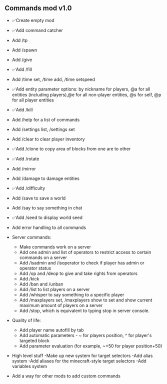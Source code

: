 
## Commands mod v1.0
- ✅Create empty mod
- ✅Add command catcher
- Add /tp
- Add /spawn
- Add /give
- ✅Add /fill
- Add /time set, /time add, /time setspeed
- ✅Add entity parameter options: by nickname for players,  @a for all entities (including players),@e for all non-player entities, @s for self, @p for all player entities
- ✅Add /kill
- Add /help for a list of commands
- Add /settings list, /settings set
- Add /clear to clear player inventory
- ✅Add /clone to copy area of blocks from one are to other
- ✅Add /rotate
- Add /mirror
- Add /damage to damage entities
- ✅Add /difficulty
- Add /save to save a world
- Add /say to say something in chat
- ✅Add /seed to display world seed

- Add error handling to all commands

- Server commands:
    - Make commands work on a server
    - Add one admin and list of operators to restrict access to certain commands on a server
    - Add /isadmin and /isoperator to check if player has admin or operator status
    - Add /op and /deop to give and take rights from operators
    - Add /kick
    - Add /ban and /unban
    - Add /list to list players on a server
    - Add /whisper to say something to a specific player
    - Add /maxplayers set, /maxplayers show to set and show current maximum amount of players on a server
    - Add /stop, which is equivalent to typing stop in server console.

- Quality of life:
    - Add player name autofill by tab
    - Add automatic parameters - ~ for players position, ^ for player's targeted block
    - Add parameter evaluation (for example, ~+50 for player position+50)

- High level stuff
    -Make up new system for target selectors
    -Add alias system
    -Add aliases for the minecraft-style target selectors
    -Add variables system

- Add a way for other mods to add custom commands